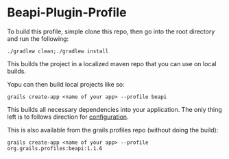# Beapi-Plugin-Profile

To build this profile, simple clone this repo, then go into the root directory and run the following:

```
./gradlew clean;./gradlew install
```

This builds the project in a localized maven repo that you can use on local builds.

Yopu can then build local projects like so:

```
grails create-app <name of your app> --profile beapi
```

This builds all necessary dependencies into your application. The only thing left is to follows direction for [configuration](http://orubel.github.io/Beapi-API-Framework/).

This is also available from the grails profiles repo (without doing the build):

```
grails create-app <name of your app> --profile org.grails.profiles:beapi:1.1.6
```
